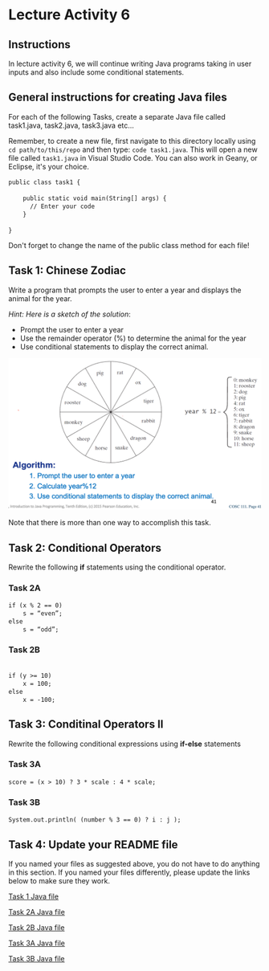 # Lecture Activity 6

##  Instructions

In lecture activity 6, we will continue writing Java programs taking in user inputs and also include some conditional statements. 

## General instructions for creating Java files

For each of the following Tasks, create a separate Java file called task1.java, task2.java, task3.java etc... 

Remember, to create a new file, first navigate to this directory locally using `cd path/to/this/repo` and then type: `code task1.java`.
This will open a new file called `task1.java` in Visual Studio Code.
You can also work in Geany, or Eclipse, it's your choice.


```
public class task1 {

	public static void main(String[] args) {
	  // Enter your code
	}
  
}
```

Don't forget to change the name of the public class method for each file!

## Task 1: Chinese Zodiac

Write a program that prompts the user to enter a year and displays the animal for the year. 

*Hint: Here is a sketch of the solution*:

- Prompt the user to enter a year
- Use the remainder operator (%) to determine the animal for the year
- Use conditional statements to display the correct animal.

![](zodiac.png)

Note that there is more than one way to accomplish this task.

## Task 2: Conditional Operators

Rewrite the following **if** statements using the conditional operator.

### Task 2A

```
if (x % 2 == 0)
    s = “even”;
else
    s = “odd”;
```

### Task 2B
```

if (y >= 10)
    x = 100;
else
    x = -100;
```

## Task 3: Conditinal Operators II 

Rewrite the following conditional expressions using **if-else** statements

### Task 3A

```
score = (x > 10) ? 3 * scale : 4 * scale;
```

### Task 3B
```
System.out.println( (number % 3 == 0) ? i : j );
```

## Task 4: Update your README file 

If you named your files as suggested above, you do not have to do anything in this section.
If you named your files differently, please update the links below to make sure they work.

[Task 1 Java file](./Task1.java)

[Task 2A Java file](./task2A.java)

[Task 2B Java file](./task2B.java)

[Task 3A Java file](./task3A.java)

[Task 3B Java file](./task3B.java)
